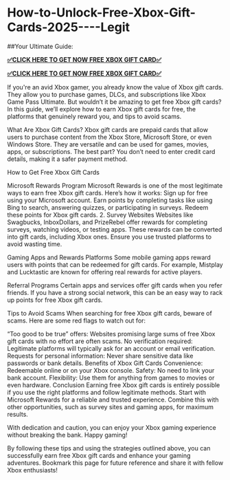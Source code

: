 # How-to-Unlock-Free-Xbox-Gift-Cards-2025----Legit
##Your Ultimate Guide:

**[✅CLICK HERE TO GET NOW FREE XBOX GIFT CARD✅](https://giftsway.xyz/all-gift-card-1/)**

**[✅CLICK HERE TO GET NOW FREE XBOX GIFT CARD✅](https://giftsway.xyz/all-gift-card-1/)**

If you're an avid Xbox gamer, you already know the value of Xbox gift cards. They allow you to purchase games, DLCs, and subscriptions like Xbox Game Pass Ultimate. But wouldn’t it be amazing to get free Xbox gift cards? In this guide, we’ll explore how to earn Xbox gift cards for free, the platforms that genuinely reward you, and tips to avoid scams.

What Are Xbox Gift Cards? Xbox gift cards are prepaid cards that allow users to purchase content from the Xbox Store, Microsoft Store, or even Windows Store. They are versatile and can be used for games, movies, apps, or subscriptions. The best part? You don’t need to enter credit card details, making it a safer payment method.

How to Get Free Xbox Gift Cards

Microsoft Rewards Program Microsoft Rewards is one of the most legitimate ways to earn free Xbox gift cards. Here’s how it works:
Sign up for free using your Microsoft account. Earn points by completing tasks like using Bing to search, answering quizzes, or participating in surveys. Redeem these points for Xbox gift cards. 2. Survey Websites Websites like Swagbucks, InboxDollars, and PrizeRebel offer rewards for completing surveys, watching videos, or testing apps. These rewards can be converted into gift cards, including Xbox ones. Ensure you use trusted platforms to avoid wasting time.

Gaming Apps and Rewards Platforms Some mobile gaming apps reward users with points that can be redeemed for gift cards. For example, Mistplay and Lucktastic are known for offering real rewards for active players.

Referral Programs Certain apps and services offer gift cards when you refer friends. If you have a strong social network, this can be an easy way to rack up points for free Xbox gift cards.

Tips to Avoid Scams When searching for free Xbox gift cards, beware of scams. Here are some red flags to watch out for:

“Too good to be true” offers: Websites promising large sums of free Xbox gift cards with no effort are often scams. No verification required: Legitimate platforms will typically ask for an account or email verification. Requests for personal information: Never share sensitive data like passwords or bank details. Benefits of Xbox Gift Cards Convenience: Redeemable online or on your Xbox console. Safety: No need to link your bank account. Flexibility: Use them for anything from games to movies or even hardware. Conclusion Earning free Xbox gift cards is entirely possible if you use the right platforms and follow legitimate methods. Start with Microsoft Rewards for a reliable and trusted experience. Combine this with other opportunities, such as survey sites and gaming apps, for maximum results.

With dedication and caution, you can enjoy your Xbox gaming experience without breaking the bank. Happy gaming!

By following these tips and using the strategies outlined above, you can successfully earn free Xbox gift cards and enhance your gaming adventures. Bookmark this page for future reference and share it with fellow Xbox enthusiasts!
